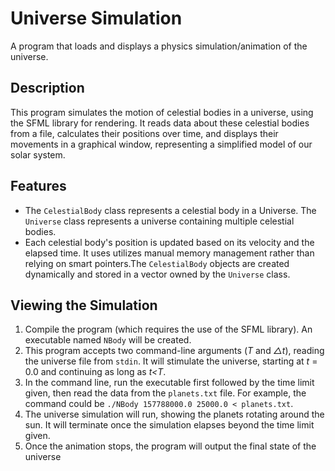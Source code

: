 # Universe Simulation
A program that loads and displays a physics simulation/animation of the universe.

## Description
This program simulates the motion of celestial bodies in a universe, using the SFML library for rendering. It reads data about these celestial bodies from a file, calculates their positions over time, and displays their movements in a graphical window, representing a simplified model of our solar system.

## Features
- The `CelestialBody` class represents a celestial body in a Universe. The `Universe` class represents a universe containing multiple celestial bodies.
- Each celestial body's position is updated based on its velocity and the elapsed time. It uses utilizes manual memory management rather than relying on smart pointers.The `CelestialBody` objects are created dynamically and stored in a vector owned by the `Universe` class.

## Viewing the Simulation
1. Compile the program (which requires the use of the SFML library). An executable named `NBody` will be created.
2. This program accepts two command-line arguments (*T* and *△t*), reading the universe file from `stdin`. It will stimulate the universe, starting at *t* = 0.0 and continuing as long as *t<T*.
3. In the command line, run the executable first followed by the time limit given, then read the data from the `planets.txt` file. For example, the command could be `./NBody 157788000.0 25000.0 < planets.txt`.
4. The universe simulation will run, showing the planets rotating around the sun. It will terminate once the simulation elapses beyond the time limit given.
5. Once the animation stops, the program will output the final state of the universe
